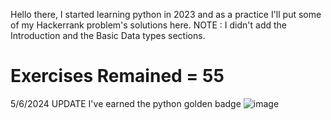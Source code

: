 Hello there, I started learning python in 2023 and as a practice I'll put some of my Hackerrank problem's solutions here. 
NOTE : I didn't add the Introduction and the Basic Data types sections.

<h1>Exercises Remained = 55</h1>

5/6/2024 UPDATE 
I've earned the python golden badge 
![image](https://github.com/Mostafa-Mohamed-Atef/Hackerrank-Exercises-Python/assets/151864798/c7004a07-2c05-449a-a117-b8a6d38fa6b7)
